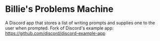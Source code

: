# Billie's Problems Machine

A Discord app that stores a list of writing prompts and supplies one to the user when prompted.
Fork of Discord's example app: https://github.com/discord/discord-example-app
